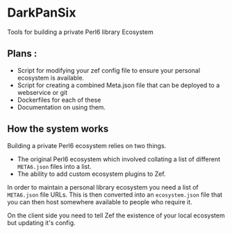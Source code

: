# DarkPanSix
Tools for building a private Perl6 library Ecosystem

## Plans :

- Script for modifying your zef config file to ensure your personal ecosystem is available.
- Script for creating a combined Meta.json file that can be deployed to a webservice or git
- Dockerfiles for each of these
- Documentation on using them.

## How the system works

Building a private Perl6 ecosystem relies on two things.

- The original Perl6 ecosystem which involved collating a list of different `META6.json` files into a list.
- The ability to add custom ecosystem plugins to Zef.

In order to maintain a personal library ecosystem you need a list of `META6.json` file URLs. This is then converted into an `ecosystem.json` file that you can then host somewhere available to people who require it.

On the client side you need to tell Zef the existence of your local ecosystem but updating it's config.

